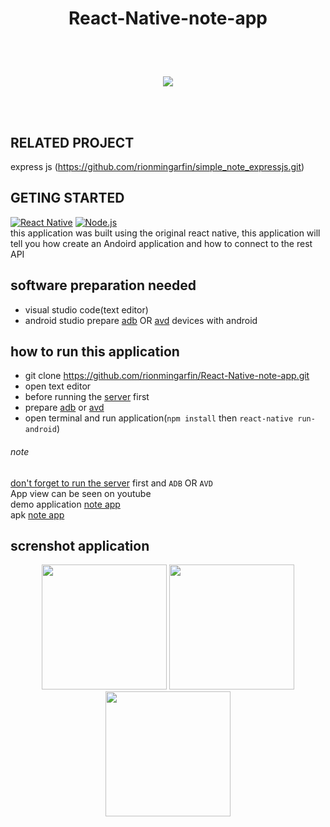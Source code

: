 # <p align="center">React-Native-note-app</p>
<br>
<br>
<p align='center'>
  <a href='https://facebook.github.io/react-native/'>
  <img src='https://kreitech.io/blog/wp-content/uploads/2018/10/1_-NOQtyJAGQ1RNC3iVt_thA.png' />
  </a>
</p>

<br>
<br>

## RELATED PROJECT
express js (https://github.com/rionmingarfin/simple_note_expressjs.git)
## GETING STARTED
[![React Native](https://img.shields.io/badge/React%20Native-0.60-blue.svg?style=rounded-square)](https://facebook.github.io/react-native/)
[![Node.js](https://img.shields.io/badge/Node.js-v.10.16-green.svg?style=rounded-square)](https://nodejs.org/)
<br>
this application was built using the original react native, this application will tell you how
create an Andoird application and how to connect to the rest API

## software preparation needed

* visual studio code(text editor)
* android studio prepare [adb](https://facebook.github.io/react-native/docs/getting-started) OR [avd](https://developer.android.com/studio/run/managing-avds.html) devices with android
 
## how to run this application
* git clone https://github.com/rionmingarfin/React-Native-note-app.git
* open text editor
* before running the [server](https://github.com/rionmingarfin/simple_note_expressjs) first 
* prepare [adb](https://facebook.github.io/react-native/docs/getting-started) or [avd](https://developer.android.com/studio/run/managing-avds.html)
* open terminal and run application(`npm install` then `react-native run-android`)

###### note
[don't forget to run the server](https://github.com/rionmingarfin/simple_note_expressjs) first and `ADB` OR `AVD`
<br>
App view can be seen on youtube
<br>
demo application [note app](https://youtu.be/AVbdLZTiD10)
<br>
apk [note app](https://drive.google.com/file/d/1-Bzy8jMRqU2TyCIKcNHGioBnGzi80L6v/view?usp=drivesdk)
## screnshot application
<p align='center'>
  <span>
   <img src='https://user-images.githubusercontent.com/43402837/60758911-2bd4cf80-a047-11e9-8c64-f457632b4891.png' width=200/>
   <img src='https://user-images.githubusercontent.com/43402837/60758937-6179b880-a047-11e9-89f1-070f04ccf36b.png' width=200/>
   <img src='https://user-images.githubusercontent.com/43402837/60763758-65d4be80-a0a5-11e9-9350-3dd1c098ff2d.png' width=200/>
  </span>
</p>
